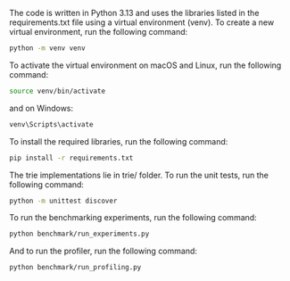 The code is written in Python 3.13 and uses the libraries listed in the requirements.txt file using a virtual environment (venv).
To create a new virtual environment, run the following command:
```bash
python -m venv venv
```

To activate the virtual environment on macOS and Linux, run the following command:
```bash
source venv/bin/activate
```
and on Windows:
```bash
venv\Scripts\activate
```

To install the required libraries, run the following command:
```bash
pip install -r requirements.txt
```

The trie implementations lie in trie/ folder.
To run the unit tests, run the following command:
```bash
python -m unittest discover
```

To run the benchmarking experiments, run the following command:
```bash
python benchmark/run_experiments.py
```
And to run the profiler, run the following command:
```bash
python benchmark/run_profiling.py
```
